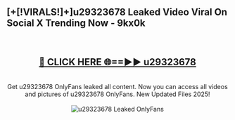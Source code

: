 <h2>[+[!VIRALS!]+]u29323678 Leaked Video Viral On Social X Trending Now - 9kx0k</h2>
<br>
<div align="center">
<h2><a href="https://libra.edu.pl?u29323678" rel="nofollow">🔴 CLICK HERE 🌐==►► u29323678</a></h2>
<br>
Get u29323678 OnlyFans leaked all content. Now you can access all videos and pictures of u29323678 OnlyFans. New Updated Files 2025!
<br>
<br>
<a href="https://libra.edu.pl?u29323678" rel="nofollow" data-target="animated-image.originalLink"><img src="https://i.ibb.co.com/WyWwxjT/player-gif2.gif" alt="u29323678 Leaked OnlyFans" style="max-width: 100%; display: inline-block;" data-target="animated-image.originalImage"></a>
</div>
<br>